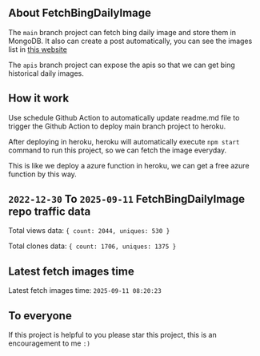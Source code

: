 ## About FetchBingDailyImage

The `main` branch project can fetch bing daily image and store them in MongoDB.
It also can create a post automatically, you can see the images list in [this website](https://oursalbum.netlify.app)

The `apis` branch project can expose the apis so that we can get bing historical daily images.

## How it work

Use schedule Github Action to automatically update readme.md file to trigger the Github Action to deploy main branch project to heroku.

After deploying in heroku, heroku will automatically execute `npm start` command to run this project, so we can fetch the image everyday.

This is like we deploy a azure function in heroku, we can get a free azure function by this way.

## `2022-12-30` To `2025-09-11` FetchBingDailyImage repo traffic data

Total views data: `{ count: 2044, uniques: 530 }`

Total clones data: `{ count: 1706, uniques: 1375 }`

## Latest fetch images time

Latest fetch images time: `2025-09-11 08:20:23`

## To everyone

If this project is helpful to you please star this project, this is an encouragement to me `:)`




